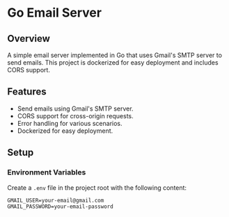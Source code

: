 # Go Email Server

## Overview

A simple email server implemented in Go that uses Gmail's SMTP server to send emails. This project is dockerized for easy deployment and includes CORS support.

## Features

- Send emails using Gmail's SMTP server.
- CORS support for cross-origin requests.
- Error handling for various scenarios.
- Dockerized for easy deployment.

## Setup

### Environment Variables

Create a `.env` file in the project root with the following content:

```plaintext
GMAIL_USER=your-email@gmail.com
GMAIL_PASSWORD=your-email-password
```
